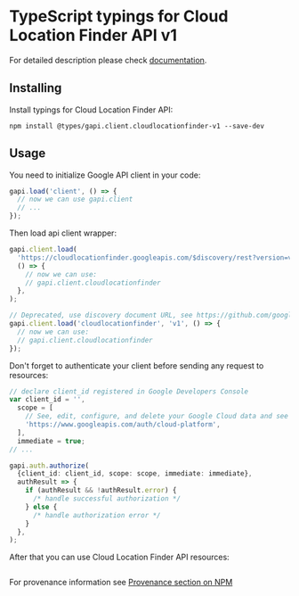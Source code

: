 # TypeScript typings for Cloud Location Finder API v1

For detailed description please check [documentation](https://cloud.google.com/location-finder/docs).

## Installing

Install typings for Cloud Location Finder API:

```
npm install @types/gapi.client.cloudlocationfinder-v1 --save-dev
```

## Usage

You need to initialize Google API client in your code:

```typescript
gapi.load('client', () => {
  // now we can use gapi.client
  // ...
});
```

Then load api client wrapper:

```typescript
gapi.client.load(
  'https://cloudlocationfinder.googleapis.com/$discovery/rest?version=v1',
  () => {
    // now we can use:
    // gapi.client.cloudlocationfinder
  },
);
```

```typescript
// Deprecated, use discovery document URL, see https://github.com/google/google-api-javascript-client/blob/master/docs/reference.md#----gapiclientloadname----version----callback--
gapi.client.load('cloudlocationfinder', 'v1', () => {
  // now we can use:
  // gapi.client.cloudlocationfinder
});
```

Don't forget to authenticate your client before sending any request to resources:

```typescript
// declare client_id registered in Google Developers Console
var client_id = '',
  scope = [
    // See, edit, configure, and delete your Google Cloud data and see the email address for your Google Account.
    'https://www.googleapis.com/auth/cloud-platform',
  ],
  immediate = true;
// ...

gapi.auth.authorize(
  {client_id: client_id, scope: scope, immediate: immediate},
  authResult => {
    if (authResult && !authResult.error) {
      /* handle successful authorization */
    } else {
      /* handle authorization error */
    }
  },
);
```

After that you can use Cloud Location Finder API resources: <!-- TODO: make this work for multiple namespaces -->

```typescript

```

For provenance information see [Provenance section on NPM](https://www.npmjs.com/package/@maxim_mazurok/gapi.client.cloudlocationfinder-v1#Provenance:~:text=none-,Provenance,-Built%20and%20signed)
